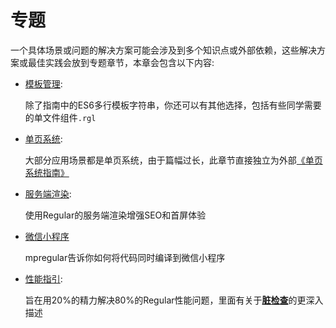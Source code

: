 # 专题

一个具体场景或问题的解决方案可能会涉及到多个知识点或外部依赖，这些解决方案或最佳实践会放到专题章节，本章会包含以下内容:


- [模板管理](./template.md): 

    除了指南中的ES6多行模板字符串，你还可以有其他选择，包括有些同学需要的单文件组件`.rgl`

- [单页系统](http://regularjs.github.io/regular-state/): 

    大部分应用场景都是单页系统，由于篇幅过长，此章节直接独立为外部[《单页系统指南》](http://regularjs.github.io/regular-state/)

- [服务端渲染](./ssr.md): 

    使用Regular的服务端渲染增强SEO和首屏体验

- [微信小程序](./mpregular.md)

    mpregular告诉你如何将代码同时编译到微信小程序

- [性能指引](./ssr.md): 

    旨在用20%的精力解决80%的Regular性能问题，里面有关于[**脏检查**](../basic/data-binding.html#dirty-check)的更深入描述